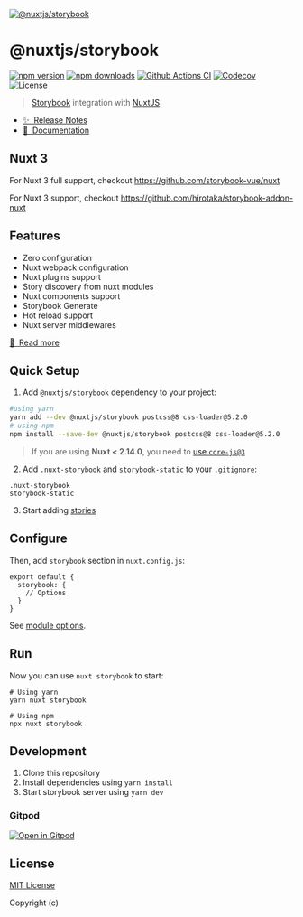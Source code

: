 [![@nuxtjs/storybook](https://storybook.nuxtjs.org/preview.png)](https://storybook.nuxtjs.org)

# @nuxtjs/storybook

[![npm version][npm-version-src]][npm-version-href]
[![npm downloads][npm-downloads-src]][npm-downloads-href]
[![Github Actions CI][github-actions-ci-src]][github-actions-ci-href]
[![Codecov][codecov-src]][codecov-href]
[![License][license-src]][license-href]

> [Storybook](https://storybook.js.org/) integration with [NuxtJS](https://nuxtjs.org)

- [✨ &nbsp;Release Notes](https://storybook.nuxtjs.org/releases)
- [📖 &nbsp;Documentation](https://storybook.nuxtjs.org)

## Nuxt 3

For Nuxt 3 full support, checkout https://github.com/storybook-vue/nuxt

For Nuxt 3 support, checkout https://github.com/hirotaka/storybook-addon-nuxt

## Features

- Zero configuration
- Nuxt webpack configuration
- Nuxt plugins support
- Story discovery from nuxt modules
- Nuxt components support
- Storybook Generate
- Hot reload support
- Nuxt server middlewares

[📖 &nbsp;Read more](https://storybook.nuxtjs.org)

## Quick Setup

1. Add `@nuxtjs/storybook` dependency to your project:

```bash
#using yarn
yarn add --dev @nuxtjs/storybook postcss@8 css-loader@5.2.0
# using npm
npm install --save-dev @nuxtjs/storybook postcss@8 css-loader@5.2.0
```


> If you are using <b>Nuxt < 2.14.0</b>, you need to <a href="https://github.com/nuxt/nuxt.js/tree/v2.13.3/packages/babel-preset-app#example-2-use-core-js3">use `core-js@3`</a> 

2. Add `.nuxt-storybook` and `storybook-static` to your `.gitignore`:

```bash{}[.gitignore]
.nuxt-storybook
storybook-static
```

3. Start adding [stories](https://storybook.nuxtjs.org/getting-started/usage)

## Configure

Then, add `storybook` section in `nuxt.config.js`:

```js[nuxt.config.js]
export default {
  storybook: {
    // Options
  }
}
```

See [module options](https://storybook.nuxtjs.org/api/options).

## Run
Now you can use `nuxt storybook` to start:
```
# Using yarn
yarn nuxt storybook

# Using npm
npx nuxt storybook
```

## Development

1. Clone this repository
2. Install dependencies using `yarn install`
3. Start storybook server using `yarn dev`

### Gitpod

[![Open in Gitpod](https://gitpod.io/button/open-in-gitpod.svg)](https://gitpod.io/#https://github.com/nuxt-community/storybook)

## License

[MIT License](./LICENSE)

Copyright (c)

<!-- Badges -->
[npm-version-src]: https://img.shields.io/npm/v/@nuxtjs/storybook/latest.svg
[npm-version-href]: https://npmjs.com/package/@nuxtjs/storybook

[npm-downloads-src]: https://img.shields.io/npm/dt/@nuxtjs/storybook.svg
[npm-downloads-href]: https://npmjs.com/package/@nuxtjs/storybook

[github-actions-ci-src]: https://github.com/nuxt-community/storybook/workflows/ci/badge.svg
[github-actions-ci-href]: https://github.com/nuxt-community/storybook/actions?query=workflow%3Aci

[codecov-src]: https://img.shields.io/codecov/c/github/nuxt-community/storybook.svg
[codecov-href]: https://codecov.io/gh/nuxt-community/storybook

[license-src]: https://img.shields.io/npm/l/@nuxtjs/storybook.svg
[license-href]: https://npmjs.com/package/@nuxtjs/storybook

